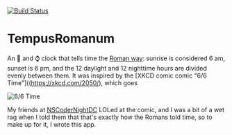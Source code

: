 [![Build Status](https://travis-ci.org/jrtibbetts/TempusRomanum.svg?branch=master)](https://travis-ci.org/jrtibbetts/TempusRomanum)

# TempusRomanum
An 📱 and ⌚️ clock that tells time the [Roman way](https://en.wikipedia.org/wiki/Roman_timekeeping): sunrise is considered 6 am, sunset is 6 pm, and the 12 daylight and 12 nighttime hours are divided evenly between them. It was inspired by the [XKCD comic comic "6/6 Time"]((https://xkcd.com/2050/), which goes

![6/6 Time](https://imgs.xkcd.com/comics/6_6_time.png)

My friends at [NSCoderNightDC](http://nscodernight.com/chapters/washington/) LOLed at the comic, and I was a bit of a wet rag when I told them that that's exactly how the Romans told time, so to make up for it, I wrote this app.
